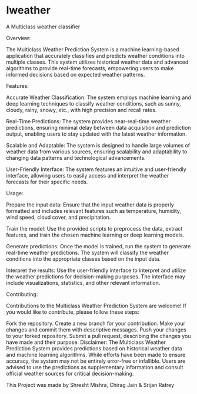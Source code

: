 # Iweather

A Multiclass weather classifier

Overview: 

The Multiclass Weather Prediction System is a machine learning-based application that accurately classifies and predicts weather conditions into multiple classes. This system utilizes historical weather data and advanced algorithms to provide real-time forecasts, empowering users to make informed decisions based on expected weather patterns.

Features:

Accurate Weather Classification: The system employs machine learning and deep learning techniques to classify weather conditions, such as sunny, cloudy, rainy, snowy, etc., with high precision and recall rates.

Real-Time Predictions: The system provides near-real-time weather predictions, ensuring minimal delay between data acquisition and prediction output, enabling users to stay updated with the latest weather information.

Scalable and Adaptable: The system is designed to handle large volumes of weather data from various sources, ensuring scalability and adaptability to changing data patterns and technological advancements.

User-Friendly Interface: The system features an intuitive and user-friendly interface, allowing users to easily access and interpret the weather forecasts for their specific needs.

Usage:

Prepare the input data: Ensure that the input weather data is properly formatted and includes relevant features such as temperature, humidity, wind speed, cloud cover, and precipitation.

Train the model: Use the provided scripts to preprocess the data, extract features, and train the chosen machine learning or deep learning models.

Generate predictions: Once the model is trained, run the system to generate real-time weather predictions. The system will classify the weather conditions into the appropriate classes based on the input data.

Interpret the results: Use the user-friendly interface to interpret and utilize the weather predictions for decision-making purposes. The interface may include visualizations, statistics, and other relevant information.

Contributing: 

Contributions to the Multiclass Weather Prediction System are welcome! If you would like to contribute, please follow these steps:

Fork the repository.
Create a new branch for your contribution.
Make your changes and commit them with descriptive messages.
Push your changes to your forked repository.
Submit a pull request, describing the changes you have made and their purpose.
Disclaimer: The Multiclass Weather Prediction System provides predictions based on historical weather data and machine learning algorithms. While efforts have been made to ensure accuracy, the system may not be entirely error-free or infallible. Users are advised to use the predictions as supplementary information and consult official weather sources for critical decision-making.

This Project was made by Shresht Mishra, Chirag Jain & Srijan Ratrey
